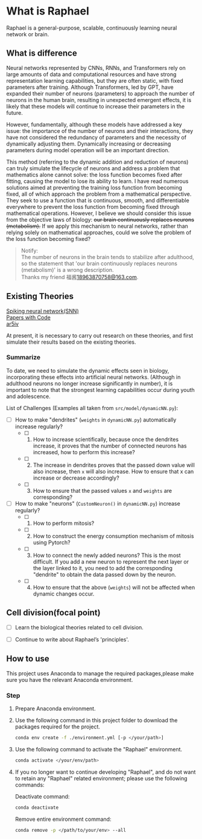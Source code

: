 # What is Raphael

Raphael is a general-purpose, scalable, continuously learning neural network or brain.

## What is difference

Neural networks represented by CNNs, RNNs, and Transformers rely on large amounts of data and computational resources and have strong representation learning capabilities, but they are often static, with fixed parameters after training. Although Transformers, led by GPT, have expanded their number of neurons (parameters) to approach the number of neurons in the human brain, resulting in unexpected emergent effects, it is likely that these models will continue to increase their parameters in the future.

However, fundamentally, although these models have addressed a key issue: the importance of the number of neurons and their interactions, they have not considered the redundancy of parameters and the necessity of dynamically adjusting them. Dynamically increasing or decreasing parameters during model operation will be an important direction.

This method (referring to the dynamic addition and reduction of neurons) can truly simulate the lifecycle of neurons and address a problem that mathematics alone cannot solve: the loss function becomes fixed after fitting, causing the model to lose its ability to learn. I have read numerous solutions aimed at preventing the training loss function from becoming fixed, all of which approach the problem from a mathematical perspective. They seek to use a function that is continuous, smooth, and differentiable everywhere to prevent the loss function from becoming fixed through mathematical operations. However, I believe we should consider this issue from the objective laws of biology: ~~our brain continuously replaces neurons (metabolism).~~ If we apply this mechanism to neural networks, rather than relying solely on mathematical approaches, could we solve the problem of the loss function becoming fixed?

> Notify:  
> The number of neurons in the brain tends to stabilize after adulthood, so the statement that 'our brain continuously replaces neurons (metabolism)' is a wrong description.  
> Thanks my friend 福酱<18963870758@163.com>.

## Existing Theories

[Spiking neural network(SNN)](<https://en.wikipedia.org/wiki/Spiking_neural_network>)  
[Papers with Code](<https://paperswithcode.com/task/architecture-search>)  
[ar5iv](<https://ar5iv.org/pdf/2304.10749.pdf>)

At present, it is necessary to carry out research on these theories, and first simulate their results based on the existing theories.

### Summarize

To date, we need to simulate the dynamic effects seen in biology, incorporating these effects into artificial neural networks. (Although in adulthood neurons no longer increase significantly in number), it is important to note that the strongest learning capabilities occur during youth and adolescence.

List of Challenges (Examples all taken from `src/model/dynamicNN.py`):

- [ ] How to make "dendrites" (`weights` in `dynamicNN.py`) automatically increase regularly?
  - [ ] 1. How to increase scientifically, because once the dendrites increase, it proves that the number of connected neurons has increased, how to perform this increase?
  - [ ] 2. The increase in dendrites proves that the passed down value will also increase, then `x` will also increase. How to ensure that x can increase or decrease accordingly?
  - [ ] 3. How to ensure that the passed values ​​`x` and `weights` are corresponding?
- [ ] How to make "neurons" (`CustomNeuron()` in `dynamicNN.py`) increase regularly?
  - [ ] 1. How to perform mitosis?
  - [ ] 2. How to construct the energy consumption mechanism of mitosis using Pytorch?
  - [ ] 3. How to connect the newly added neurons? This is the most difficult. If you add a new neuron to represent the next layer or the layer linked to it, you need to add the corresponding "dendrite" to obtain the data passed down by the neuron.
  - [ ] 4. How to ensure that the above (`weights`) will not be affected when dynamic changes occur.

## Cell division(focal point)

- [ ] Learn the biological theories related to cell division.

- [ ] Continue to write about Raphael’s 'principles'.

## How to use

This project uses Anaconda to manage the required packages,please make sure you have the relevant Anaconda environment.

### Step

1. Prepare Anaconda environment.
2. Use the following command in this project folder to download the packages required for the project.

    ```bash
    conda env create -f ./environment.yml [-p </your/path>]
    ```

3. Use the following command to activate the "Raphael" environment.

    ```bash
    conda activate </your/env/path>
    ```

4. If you no longer want to continue developing "Raphael", and do not want to retain any "Raphael" related environment; please use the following commands:

    Deactivate command:

    ```bash
    conda deactivate
    ```

    Remove entire environment command:

    ```bash
    conda remove -p </path/to/your/env> --all
    ```
